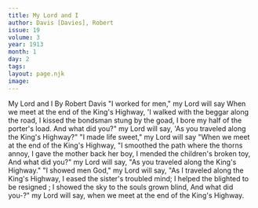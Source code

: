 ```yaml
---
title: My Lord and I
author: Davis [Davies], Robert
issue: 19
volume: 3
year: 1913
month: 1
day: 2
tags:
layout: page.njk
image:
---
```

My Lord and I      By Robert Davis       "I worked for men," my Lord will say When we meet at the end of the King's Highway,   'I walked with the beggar along the road, I kissed the bondsman stung by the goad,   I bore my half of the porter's load. And what did you?" my Lord will say,   'As you traveled along the King's Highway?"   "I made life sweet," my Lord will say   "When we meet at the end of the King's Highway, "I smoothed the path where the thorns annoy,   I gave the mother back her boy,    I mended the children's broken toy,   And what did you?" my Lord will say,   "As you traveled along the King's Highway."   "I showed men God," my Lord will say, "As I traveled along the King's Highway,   I eased the sister's troubled mind; I helped the blighted to be resigned ;   I showed the sky to the souls grown blind, And what did you-?" my Lord will say,   when we meet at the end of the King's Highway.
